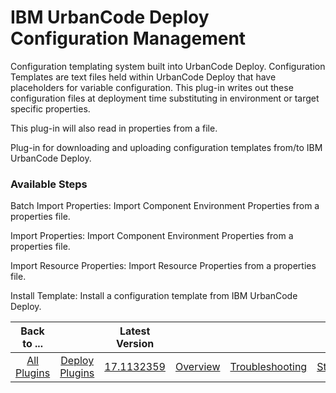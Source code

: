 
# IBM UrbanCode Deploy Configuration Management

Configuration templating system built into UrbanCode Deploy. Configuration Templates are text files held within UrbanCode Deploy that have placeholders for variable configuration. This plug-in writes out these configuration files at deployment time substituting in environment or target specific properties.

This plug-in will also read in properties from a file.

Plug-in for downloading and uploading configuration templates from/to IBM UrbanCode Deploy.


### Available Steps

Batch Import Properties: Import Component Environment Properties from a properties file.

Import Properties: Import Component Environment Properties from a properties file.

Import Resource Properties: Import Resource Properties from a properties file.

Install Template: Install a configuration template from IBM UrbanCode Deploy.



|Back to ...||Latest Version|||||
| :---: | :---: | :---: | :---: | :---: | :---: | :---: |
|[All Plugins](../../index.md)|[Deploy Plugins](../README.md)|[17.1132359](https://raw.githubusercontent.com/UrbanCode/IBM-UCD-PLUGINS/main/files/uDeployConfigManagement/ucd-uDeployConfigManagement-17.1132359.zip)|[Overview](overview.md)|[Troubleshooting](troubleshooting.md)|[Steps](steps.md)|[Downloads](downloads.md)|
